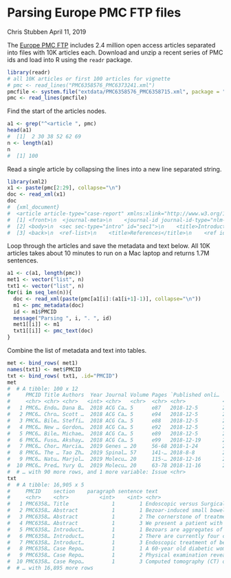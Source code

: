 Parsing Europe PMC FTP files
================
Chris Stubben
April 11, 2019

The [Europe PMC FTP](https://europepmc.org/ftp/oa/) includes 2.4 million open access articles separated into files with 10K articles each. Download and unzip a recent series of PMC ids and load into R using the `readr` package.

``` r
library(readr)
# all 10K articles or first 100 articles for vignette
# pmc <- read_lines("PMC6358576_PMC6373241.xml")
pmcfile <- system.file("extdata/PMC6358576_PMC6358715.xml", package = "tidypmc")
pmc <- read_lines(pmcfile)
```

Find the start of the articles nodes.

``` r
a1 <- grep("^<article ", pmc)
head(a1)
#  [1]  2 30 38 52 62 69
n <- length(a1)
n
#  [1] 100
```

Read a single article by collapsing the lines into a new line separated string.

``` r
library(xml2)
x1 <- paste(pmc[2:29], collapse="\n")
doc <- read_xml(x1)
doc
#  {xml_document}
#  <article article-type="case-report" xmlns:xlink="http://www.w3.org/1999/xlink" xmlns:mml="http://www.w3.org/1998/Math/MathML">
#  [1] <front>\n  <journal-meta>\n    <journal-id journal-id-type="nlm-ta">ACG Case Rep J</journal-i ...
#  [2] <body>\n  <sec sec-type="intro" id="sec1">\n    <title>Introduction</title>\n    <p>Bezoars a ...
#  [3] <back>\n  <ref-list>\n    <title>References</title>\n    <ref id="B1">\n      <label>1.</labe ...
```

Loop through the articles and save the metadata and text below. All 10K articles takes about 10 minutes to run on a Mac laptop and returns 1.7M sentences.

``` r
a1 <- c(a1, length(pmc))
met1 <- vector("list", n)
txt1 <- vector("list", n)
for(i in seq_len(n)){
  doc <- read_xml(paste(pmc[a1[i]:(a1[i+1]-1)], collapse="\n"))
  m1 <- pmc_metadata(doc)
  id <- m1$PMCID
  message("Parsing ", i, ". ", id)
  met1[[i]] <- m1
  txt1[[i]] <- pmc_text(doc)
}
```

Combine the list of metadata and text into tables.

``` r
met <- bind_rows( met1)
names(txt1) <- met$PMCID
txt <- bind_rows( txt1, .id="PMCID")
met
#  # A tibble: 100 x 12
#     PMCID Title Authors  Year Journal Volume Pages `Published onli… `Date received` DOI   Publisher
#     <chr> <chr> <chr>   <int> <chr>   <chr>  <chr> <chr>            <chr>           <chr> <chr>    
#   1 PMC6… Endo… Dana B…  2018 ACG Ca… 5      e87   2018-12-5        2018-7-8        10.1… American…
#   2 PMC6… Chro… Scott …  2018 ACG Ca… 5      e94   2018-12-5        2018-5-5        10.1… American…
#   3 PMC6… Bile… Steffi…  2018 ACG Ca… 5      e88   2018-12-5        2018-5-7        10.1… American…
#   4 PMC6… New … Gordon…  2018 ACG Ca… 5      e92   2018-12-5        2018-3-3        10.1… American…
#   5 PMC6… Bile… Michae…  2018 ACG Ca… 5      e89   2018-12-5        2017-11-3       10.1… American…
#   6 PMC6… Fuso… Akshay…  2018 ACG Ca… 5      e99   2018-12-19       2018-3-8        10.1… American…
#   7 PMC6… Chor… Marcia…  2019 Genes … 20     56-68 2018-1-24        2017-9-1        10.1… Nature P…
#   8 PMC6… The … Tao Zh…  2019 Spinal… 57     141-… 2018-8-8         2017-12-19      10.1… Nature P…
#   9 PMC6… Natu… Marjol…  2019 Molecu… 20     115-… 2018-12-16       2018-10-22      10.1… Elsevier 
#  10 PMC6… Pred… Yury O…  2019 Molecu… 20     63-78 2018-11-16       2018-9-10       10.1… Elsevier 
#  # … with 90 more rows, and 1 more variable: Issue <chr>
txt
#  # A tibble: 16,905 x 5
#     PMCID    section    paragraph sentence text                                                      
#     <chr>    <chr>          <int>    <int> <chr>                                                     
#   1 PMC6358… Title              1        1 Endoscopic versus Surgical Intervention for Jejunal Bezoa…
#   2 PMC6358… Abstract           1        1 Bezoar-induced small bowel obstruction is a rare entity, …
#   3 PMC6358… Abstract           1        2 The cornerstone of treatment for intestinal bezoars has b…
#   4 PMC6358… Abstract           1        3 We present a patient with obstructive jejunal phytobezoar…
#   5 PMC6358… Introduct…         1        1 Bezoars are aggregates of undigested foreign material tha…
#   6 PMC6358… Introduct…         1        2 There are currently four classifications of bezoars: phyt…
#   7 PMC6358… Introduct…         1        3 Endoscopic treatment of bezoars causing intestinal obstru…
#   8 PMC6358… Case Repo…         1        1 A 60-year old diabetic woman with a past cholecystectomy …
#   9 PMC6358… Case Repo…         1        2 Physical examination revealed mild diffuse abdominal tend…
#  10 PMC6358… Case Repo…         1        3 Computed tomography (CT) of the abdomen and pelvis reveal…
#  # … with 16,895 more rows
```
